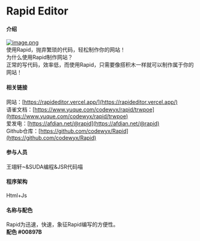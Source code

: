 # Rapid Editor
<a name="pkrNX"></a>
#### 介绍
[![image.png](https://cdn.nlark.com/yuque/0/2022/png/21876185/1646979457501-20a82770-e698-4561-babb-e9855c6da5c9.png#clientId=ufb4194e9-de04-4&crop=0&crop=0&crop=1&crop=1&from=paste&height=114&id=u69d3247c&margin=%5Bobject%20Object%5D&name=image.png&originHeight=264&originWidth=1003&originalType=url&ratio=1&rotation=0&showTitle=false&size=40641&status=done&style=none&taskId=ub75af5f1-b40e-4006-93e9-6aca06ee7a0&title=&width=434)](https://rapideditor.vercel.app/editor/)<br />使用Rapid，抛弃繁琐的代码，轻松制作你的网站！<br />为什么使用Rapid制作网站？<br />正常的写代码，效率低，而使用Rapid，只需要像搭积木一样就可以制作属于你的网站！
<a name="cXV8t"></a>
#### 相关链接
网站：[https://rapideditor.vercel.app/](https://rapideditor.vercel.app/)<br />语雀文档：[https://www.yuque.com/codewyx/rapid/trwpoe](https://www.yuque.com/codewyx/rapid/trwpoe)<br />爱发电：[https://afdian.net/@rapid](https://afdian.net/@rapid)<br />Github仓库：[https://github.com/codewyx/Rapid](https://github.com/codewyx/Rapid)
<a name="jDG8U"></a>
#### 参与人员
王翊轩~&SUDA编程&JSR代码喵
<a name="Z0NGD"></a>
#### 程序架构
Html+Js
<a name="AL2Yy"></a>
#### 名称与配色
Rapid为迅速，快速，象征Rapid编写的方便性。<br />**配色 #00897B**
